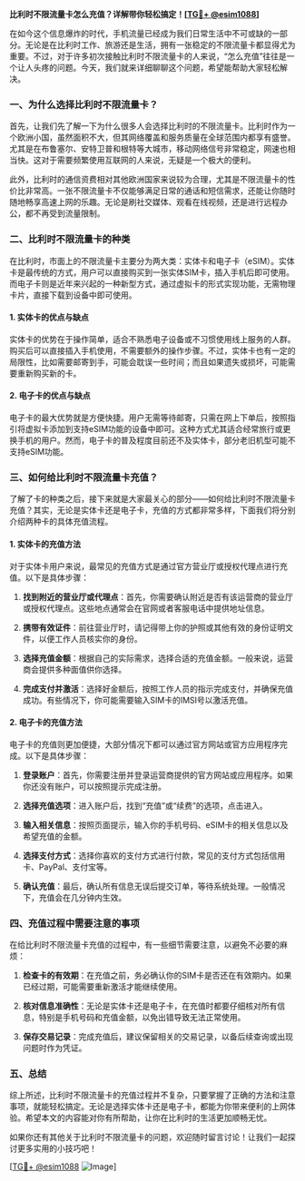 **比利时不限流量卡怎么充值？详解带你轻松搞定！[[TG💪+ @esim1088](https://t.me/s/esim1088)]**

在如今这个信息爆炸的时代，手机流量已经成为我们日常生活中不可或缺的一部分。无论是在比利时工作、旅游还是生活，拥有一张稳定的不限流量卡都显得尤为重要。不过，对于许多初次接触比利时不限流量卡的人来说，“怎么充值”往往是一个让人头疼的问题。今天，我们就来详细聊聊这个问题，希望能帮助大家轻松解决。

### 一、为什么选择比利时不限流量卡？

首先，让我们先了解一下为什么很多人会选择比利时的不限流量卡。比利时作为一个欧洲小国，虽然面积不大，但其网络覆盖和服务质量在全球范围内都享有盛誉。尤其是在布鲁塞尔、安特卫普和根特等大城市，移动网络信号非常稳定，网速也相当快。这对于需要频繁使用互联网的人来说，无疑是一个极大的便利。

此外，比利时的通信资费相对其他欧洲国家来说较为合理，尤其是不限流量卡的性价比非常高。一张不限流量卡不仅能够满足日常的通话和短信需求，还能让你随时随地畅享高速上网的乐趣。无论是刷社交媒体、观看在线视频，还是进行远程办公，都不再受到流量限制。

### 二、比利时不限流量卡的种类

在比利时，市面上的不限流量卡主要分为两大类：实体卡和电子卡（eSIM）。实体卡是最传统的方式，用户可以直接购买到一张实体SIM卡，插入手机后即可使用。而电子卡则是近年来兴起的一种新型方式，通过虚拟卡的形式实现功能，无需物理卡片，直接下载到设备中即可使用。

#### 1. 实体卡的优点与缺点

实体卡的优势在于操作简单，适合不熟悉电子设备或不习惯使用线上服务的人群。购买后可以直接插入手机使用，不需要额外的操作步骤。不过，实体卡也有一定的局限性，比如需要邮寄到手，可能会耽误一些时间；而且如果遗失或损坏，可能需要重新购买新的卡。

#### 2. 电子卡的优点与缺点

电子卡的最大优势就是方便快捷。用户无需等待邮寄，只需在网上下单后，按照指引将虚拟卡添加到支持eSIM功能的设备中即可。这种方式尤其适合经常旅行或更换手机的用户。然而，电子卡的普及程度目前还不及实体卡，部分老旧机型可能不支持eSIM功能。

### 三、如何给比利时不限流量卡充值？

了解了卡的种类之后，接下来就是大家最关心的部分——如何给比利时不限流量卡充值？其实，无论是实体卡还是电子卡，充值的方式都非常多样，下面我们将分别介绍两种卡的具体充值流程。

#### 1. 实体卡的充值方法

对于实体卡用户来说，最常见的充值方式是通过官方营业厅或授权代理点进行充值。以下是具体步骤：

1. **找到附近的营业厅或代理点**：首先，你需要确认附近是否有该运营商的营业厅或授权代理点。这些地点通常会在官网或者客服电话中提供地址信息。
   
2. **携带有效证件**：前往营业厅时，请记得带上你的护照或其他有效的身份证明文件，以便工作人员核实你的身份。

3. **选择充值金额**：根据自己的实际需求，选择合适的充值金额。一般来说，运营商会提供多种面值供你选择。

4. **完成支付并激活**：选择好金额后，按照工作人员的指示完成支付，并确保充值成功。有些情况下，你可能需要输入SIM卡的IMSI号以激活充值。

#### 2. 电子卡的充值方法

电子卡的充值则更加便捷，大部分情况下都可以通过官方网站或官方应用程序完成。以下是具体步骤：

1. **登录账户**：首先，你需要注册并登录运营商提供的官方网站或应用程序。如果你还没有账户，可以按照提示完成注册。

2. **选择充值选项**：进入账户后，找到“充值”或“续费”的选项，点击进入。

3. **输入相关信息**：按照页面提示，输入你的手机号码、eSIM卡的相关信息以及希望充值的金额。

4. **选择支付方式**：选择你喜欢的支付方式进行付款，常见的支付方式包括信用卡、PayPal、支付宝等。

5. **确认充值**：最后，确认所有信息无误后提交订单，等待系统处理。一般情况下，充值会在几分钟内生效。

### 四、充值过程中需要注意的事项

在给比利时不限流量卡充值的过程中，有一些细节需要注意，以避免不必要的麻烦：

1. **检查卡的有效期**：在充值之前，务必确认你的SIM卡是否还在有效期内。如果已经过期，可能需要重新激活才能继续使用。

2. **核对信息准确性**：无论是实体卡还是电子卡，在充值时都要仔细核对所有信息，特别是手机号码和充值金额，以免出错导致无法正常使用。

3. **保存交易记录**：完成充值后，建议保留相关的交易记录，以备后续查询或出现问题时作为凭证。

### 五、总结

综上所述，比利时不限流量卡的充值过程并不复杂，只要掌握了正确的方法和注意事项，就能轻松搞定。无论是选择实体卡还是电子卡，都能为你带来便利的上网体验。希望本文的内容能对你有所帮助，让你在比利时的生活更加顺畅无忧。

如果你还有其他关于比利时不限流量卡的问题，欢迎随时留言讨论！让我们一起探讨更多实用的小技巧吧！

[[TG💪+ @esim1088](https://t.me/s/esim1088) ![Image](https://i.postimg.cc/4NQfJmqS/Snipaste-2025-05-13-00-14-12.png)]